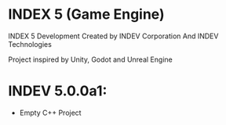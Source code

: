 # INDEX 5 (Game Engine)
INDEX 5 Development 
Created by INDEV Corporation And INDEV Technologies

Project inspired by Unity, Godot and Unreal Engine

# INDEV 5.0.0a1:
* Empty C++ Project
